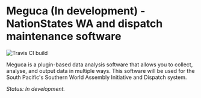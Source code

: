 # Meguca (In development) - NationStates WA and dispatch maintenance software

![Travis CI build](https://img.shields.io/travis/haphihungcom/meguca-dev.svg?style=flat)

Meguca is a plugin-based data analysis software that allows you to collect, analyse, and output data in multiple ways. This software will be used for the South Pacific's Southern World Assembly Initiative and Dispatch system.

*Status: In development.*